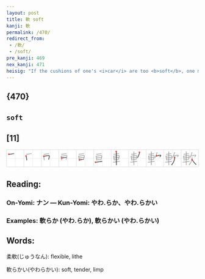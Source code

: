 ```yaml
---
layout: post
title: 軟 soft
kanji: 軟
permalink: /470/
redirect_from:
 - /軟/
 - /soft/
pre_kanji: 469
nex_kanji: 471
heisig: "If the cushions of one's <i>car</i> are too <b>soft</b>, one may begin <i>yawning</i> at the wheel."
---
```


## {470}

## `soft`

## [11]

<div class="stroke"><img src="../images/E8BB9F.png" /></div>

## Reading:

### On-Yomi: ナン &mdash; Kun-Yomi: やわ.らか、やわ.らかい

### Examples: 軟らか (やわ.らか), 軟らかい (やわ.らかい)

## Words:

柔軟(じゅうなん): flexible, lithe

軟らかい(やわらかい): soft, tender, limp
